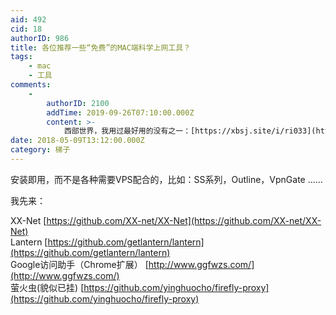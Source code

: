 ```yaml
---
aid: 492
cid: 18
authorID: 986
title: 各位推荐一些“免费”的MAC端科学上网工具？
tags:
    - mac
    - 工具
comments:
    -
        authorID: 2100
        addTime: 2019-09-26T07:10:00.000Z
        content: >-
            西部世界，我用过最好用的没有之一：[https://xbsj.site/i/ri033](https://xbsj.site/i/ri033)
date: 2018-05-09T13:12:00.000Z
category: 梯子
---
```


安装即用，而不是各种需要VPS配合的，比如：SS系列，Outline，VpnGate ......

我先来：

XX-Net [https://github.com/XX-net/XX-Net](https://github.com/XX-net/XX-Net)  
Lantern [https://github.com/getlantern/lantern](https://github.com/getlantern/lantern)  
Google访问助手（Chrome扩展） [http://www.ggfwzs.com/](http://www.ggfwzs.com/)  
萤火虫(貌似已挂) [https://github.com/yinghuocho/firefly-proxy](https://github.com/yinghuocho/firefly-proxy)

